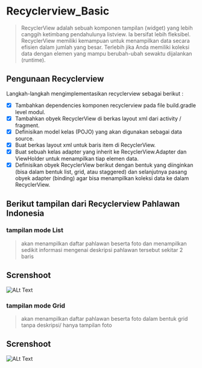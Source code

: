# Recyclerview_Basic
> RecyclerView adalah sebuah komponen tampilan (widget) yang lebih canggih ketimbang pendahulunya listview. Ia bersifat lebih fleksibel. RecyclerView memiliki kemampuan untuk menampilkan data secara efisien dalam jumlah yang besar. Terlebih jika Anda memiliki koleksi data dengan elemen yang mampu berubah-ubah sewaktu dijalankan (runtime).

## Pengunaan Recyclerview
Langkah-langkah mengimplementasikan recyclerview sebagai berikut :
- [x]	Tambahkan dependencies komponen recyclerview pada file build.gradle  level modul.
- [x]	Tambahkan obyek RecyclerView di berkas layout xml dari activity / fragment.
- [x]	Definisikan model kelas (POJO) yang akan digunakan sebagai data source.
- [x]	Buat berkas layout xml untuk baris item di RecyclerView.
- [x]	Buat sebuah kelas adapter yang inherit ke RecyclerView.Adapter dan ViewHolder untuk menampilkan tiap elemen data.
- [x]	Definisikan obyek RecyclerView berikut dengan bentuk yang diinginkan (bisa dalam bentuk list, grid, atau staggered) dan selanjutnya pasang obyek adapter (binding) agar bisa menampilkan koleksi data ke dalam RecyclerView.

## Berikut tampilan dari Recyclerview Pahlawan Indonesia
### tampilan mode List
> akan menampilkan daftar pahlawan beserta foto dan menampilkan sedikit informasi mengenai deskripsi pahlawan tersebut sekitar 2 baris
## Screnshoot
![ALt Text]()

### tampilan mode Grid
> akan menampilkan daftar pahlawan beserta foto dalam bentuk grid tanpa deskripsi/ hanya tampilan foto
## Screnshoot
![ALt Text]()



